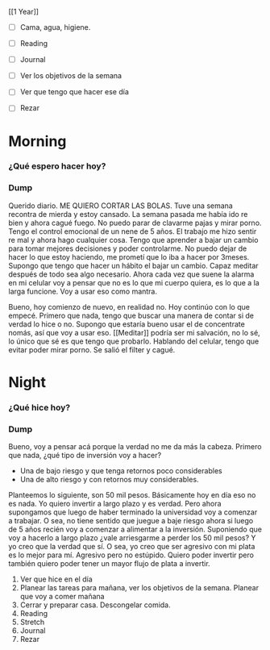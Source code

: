 [[1 Year]]

+ [ ] Cama, agua, higiene.
+ [ ]  Reading
+ [ ] Journal
+ [ ] Ver los objetivos de la semana
+ [ ] Ver que tengo que hacer ese día
+ [ ]  Rezar




# Morning 

### ¿Qué espero hacer hoy?



### Dump
Querido diario. ME QUIERO CORTAR LAS BOLAS. 
Tuve una semana recontra de mierda y estoy cansado. La semana pasada me había ido re bien y ahora cagué fuego. No puedo parar de clavarme pajas y mirar porno. Tengo el control emocional de un nene de 5 años. El trabajo me hizo sentir re mal y ahora hago cualquier cosa. Tengo que aprender a bajar un cambio para tomar mejores decisiones y poder controlarme. No puedo dejar de hacer lo que estoy haciendo, me prometí que lo iba a hacer por 3meses. Supongo que tengo que hacer un hábito el bajar un cambio. Capaz meditar después de todo sea algo necesario. Ahora cada vez que suene la alarma en mi celular voy a pensar que no es lo que mi cuerpo quiera, es lo que a la larga funcione. Voy a usar eso como mantra. 

Bueno, hoy comienzo de nuevo, en realidad no. Hoy continúo con lo que empecé. Primero que nada, tengo que buscar una manera de contar si de verdad lo hice o no. Supongo que estaría bueno usar el de concentrate nomás, así que voy a usar eso. [[Meditar]] podría ser mi salvación, no lo sé, lo único que sé es que tengo que probarlo. Hablando del celular, tengo que evitar poder mirar porno. Se salió el filter y cagué. 





# Night 
### ¿Qué hice hoy?






### Dump
Bueno, voy a pensar acá porque la verdad no me da más la cabeza. Primero que nada, ¿qué tipo de inversión voy a hacer?


+ Una de bajo riesgo y que tenga retornos poco considerables
+ Una de alto riesgo y con retornos muy considerables.

Planteemos lo siguiente, son 50 mil pesos. Básicamente hoy en día eso no es nada. Yo quiero invertir a largo plazo y es verdad. Pero ahora supongamos que luego de haber terminado la universidad voy a comenzar a trabajar. O sea, no tiene sentido que juegue a baje riesgo ahora si luego de 5 años recién voy a comenzar a alimentar a la inversión. Suponiendo que voy a hacerlo a largo plazo ¿vale arriesgarme a perder los 50 mil pesos? Y yo creo que la verdad que sí. O sea, yo creo que ser agresivo con mi plata es lo mejor para mí. Agresivo pero no estúpido. Quiero poder invertir pero también quiero poder tener un mayor flujo de plata a invertir. 



 


1.  Ver que hice en el día
2.  Planear las tareas para mañana, ver los objetivos de la semana. Planear que voy a comer mañana
3.  Cerrar y preparar casa. Descongelar comida.
4.  Reading
5.  Stretch
6.  Journal
7.  Rezar



